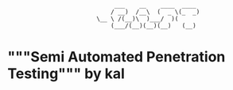 

			                      ___    __    ____  ____
			                     / __)  /__\  (  _ \(_  _)
				             \__ \ /(__)\  )___/  )(
			                     (___/(__)(__)(__)   (__)
  
#  	          """Semi Automated Penetration Testing""" by kal
